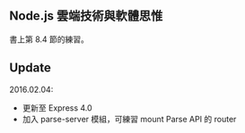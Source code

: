 ## Node.js 雲端技術與軟體思惟

書上第 8.4 節的練習。

## Update

2016.02.04:
 * 更新至 Express 4.0
 * 加入 parse-server 模組，可練習 mount Parse API 的 router
